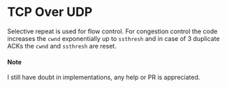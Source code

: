 # TCP Over UDP

Selective repeat is used for flow control. For congestion control the code 
increases the ```cwnd``` exponentially up to ```ssthresh``` and in case of 3 duplicate
ACKs the ```cwnd``` and ```ssthresh``` are reset.


#### Note
I still have doubt in implementations, any help or PR is appreciated.
